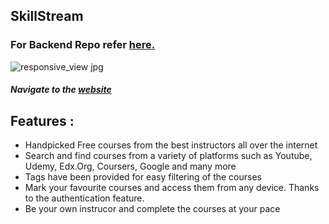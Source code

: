 ## SkillStream
### For Backend Repo refer [here.]
![responsive_view jpg](https://user-images.githubusercontent.com/83178809/154023422-2fc5906a-7682-46ca-91de-c1600e519dc1.png)

##### Navigate to the [website]

## Features :
   - Handpicked Free courses from the best instructors all over the internet
   - Search and find courses from a variety of platforms such as Youtube, Udemy, Edx.Org, Coursers, Google and many more
   - Tags have been provided for easy filtering of the courses
   - Mark your favourite courses and access them from any device. Thanks to the authentication feature.
   - Be your own instrucor and complete the courses at your pace



[website]: <https://freedemy.vercel.app/>

[here.]:<https://github.com/mptapasdas/Freedemy-Backend>